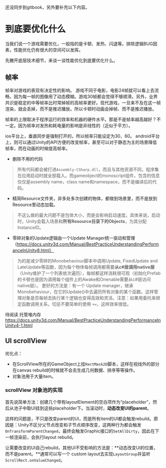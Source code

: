 还没同步到gitbook，另外要补充以下内容。

# 到底要优化什么
当我们说一个游戏需要优化，一般指的是卡顿、发热、闪退等。排除逻辑BUG因素，性能优化仍有很大的空间可以发挥。

先撇开底层技术细节，来谈一谈性能优化到底要优化什么。

## 帧率
帧率对游戏的表现有决定性的影响。
游戏不同于电影，电影24帧就可以看上去流畅，因为每一帧的图像用了动态模糊。游戏30帧都会觉得不够顺滑。另外，业界共识是稳定的中等帧率比时常掉帧的高帧率更好。现代游戏，一旦来不及在这一帧渲染，就会丢掉，而不是推迟播放。所以卡顿时动画会掉帧、而不是推迟播放。

帧率的上限取决于程序运行的效率和机器的硬件水平。那是不是帧率越高越好？不一定。因为帧率对发热和耗电量的影响是非线性的（近似于平方）。

ios平台上，垂直同步是强制打开的，所以帧率只能设定为30、60。
android平台上，则可以通过Unity的API方便的改变帧率，甚至可以对于静态为主的场景降低帧率，而在动画的时候提高帧率。


- 删除不用的代码
> 所有代码都会被打进`Assembly-CSharp.dll`，而且与其他资源不同，程序集在应用启动时就全部载入。而gameobject的monoscript组件，包含的信息仅仅是assembly name，class name和namespace，而不是编译后的代码。

- 精简Resource文件夹，非多处多次创建的物体，都做到场景里，而不是放到Resource里动态加载。
> 不这么做的最大问题不是包体大小，而是会影响启动速度。具体来说，启动时，Unity会载入场景和**所有Resource目录下的Objects**，为其分配InstanceID。

- 零碎对象的Update逻辑由一个Update Manager统一驱动和管理 （https://docs.unity3d.com/Manual/BestPracticeUnderstandingPerformanceInUnity8.html）
> 为的是减少零碎的Monobehaviour脚本中调用Update, FixedUpdate and LateUpdate等函数，因为每个物体每帧调用都需要**从c#层调用native层**（Unity维护了一个列表依次遍历），每帧都这样消耗很可观（初始化Prefab的卡顿也是因为调用每个组件上的Awake和Onenable需要从c#层访问native层）。
更好的方法是：有一个 Update manager，继承Monobehaviour，在它的Update()中去遍历所有对象的某个函数。这样管理对象是否每帧去执行某个逻辑也变得高效和灵活。注意：如果用委托来绑定函数调用关系，切忌不要简单的使用 `+=`，这样效率很低。




待阅读 托管堆内存
https://docs.unity3d.com/Manual/BestPracticeUnderstandingPerformanceInUnity4-1.html

## UI scrollView
优化点：
- 在ScrollView所在的GameObject上挂`RectMask2D`脚本，这样在视线外的部分在canvas rebuild的时候就不会去生成几何数据、排序等等操作。
- 对象池用于大量item。

### scrollView 对象池的实现
首先说简单方法：创建几个带有layoutElement的空白项作为“placeholder”，然后从池子中取UI挂到这些placeholder下。当滚动时，**动态改变UI的parent**。

这样的问题是，不只是改变parent的UI，而是所有item的UI都会触发rebuild。原因是：Unity不区分父节点改变和子节点顺序改变，这两种行为都会触发` OnTransformParentChanged`，最终会触发Graphic接口的`SetAllDirty`，因此在下一帧渲染前，会执行layout rebuild。

让需要改变的UI自己rebuild，其他UI不受影响的方法是：**动态改变UI的位置，而不是parent。**通常可以写一个 custom layout去实现`LayoutGroup`并监听`ScrollRect.onValueChanged`。